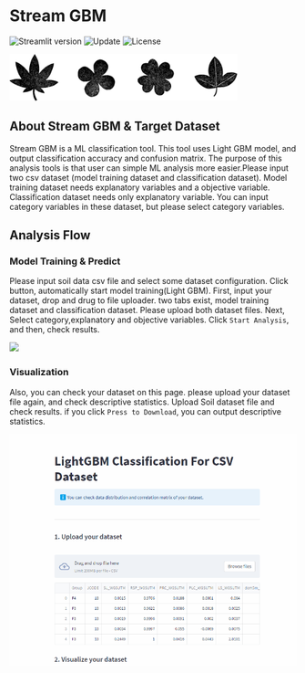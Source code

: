 # Stream GBM
![Streamlit version](https://img.shields.io/badge/Streamlit-v1.14.1-orange)
![Update](https://img.shields.io/badge/Update-2023/5/24-blue)
![License](https://img.shields.io/badge/License-naro-green)

<img src="https://github.com/shosuke-13/Stream-GBM/blob/main/icon/plants_icon.png" width="400px"><br>

##  About Stream GBM & Target Dataset
Stream GBM is a ML classification tool. 
This tool uses Light GBM model, and output classification accuracy and confusion matrix.
The purpose of this analysis tools is that user can simple ML analysis more easier.Please input two csv dataset (model training dataset and classification dataset). Model training dataset needs explanatory variables and a objective variable. Classification dataset needs only explanatory variable. You can input category variables in these dataset, but please select category variables.<br>

##  Analysis Flow<br>
### __Model Training & Predict__
Please input soil data csv file and select some dataset configuration.
Click button, automatically start model training(Light GBM).
First, input your dataset, drop and drug to file uploader. two tabs exist, model training dataset and classification dataset.
Please upload both dataset files. Next, Select category,explanatory and objective variables.
Click `Start Analysis`, and then, check results.

<img src="https://github.com/shosuke-13/Stream-GBM/blob/05e1031d82630108b7c1adbff791cfa46cc11449/demo/analysis_page.gif" width="650">

### __Visualization__
Also, you can check your dataset on this page.
please upload your dataset file again, and check descriptive statistics.
Upload Soil dataset file and check results. if you click `Press to Download`, you can output descriptive statistics.<br>

<img src="https://github.com/shosuke-13/Stream-GBM/blob/a34b57e5ad72a0f02343762b3b4713cb82af1016/demo/visualization_page.gif" width="650">
